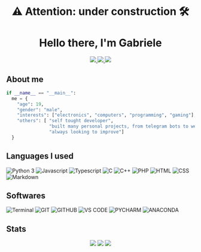 <h1 align="center"> ⚠ Attention: under construction 🛠</h1>
<h1 align="center">Hello there, I'm <bold>Gabriele</bold></h1>
<div align="center">
  <a href="https://t.me/ai_laic_ti" target="_blank">
    <img src="https://img.shields.io/badge/-Telegram-blue?style=for-the-badge&logo=telegram&logoColor=white">
  </a>
  <a href="#" target="_blank">
    <img src="https://img.shields.io/badge/-Whatsapp-darklime?style=for-the-badge&logo=whatsapp&logoColor=white">
  </a>
  <a href="https://twitter.com/gmercolino2003" target="_blank">
    <img src="https://img.shields.io/badge/-twitter-1d9bf0?style=for-the-badge&logo=twitter&logoColor=white">
  </a>
</div>

## About me
```python
if __name__ == "__main__":
  me = {
    "age": 19,
    "gender": "male",
    "interests": ["electronics", "computers", "programming", "gaming"],
    "others": [ "self tought developer", 
                "built many personal projects, from telegram bots to web applications", 
                "always looking to improve"]
  }
```

## Languages I used
<!--
![<Lang>](https://img.shields.io/badge/-<lang-name>-<right-color>?style=for-the-badge&logo=<lang-name>&logoColor=<logo-color>)
-->
![Python 3](https://img.shields.io/badge/-Python%203-blue?style=for-the-badge&logo=python&logoColor=white)
![Javascript](https://img.shields.io/badge/-Javascript-yellow?style=for-the-badge&logo=javascript&logoColor=black)
![Typescript](https://img.shields.io/badge/-Typescript-blue?style=for-the-badge&logo=typescript&logoColor=white)
![C](https://img.shields.io/badge/C%20-%232370ED.svg?style=for-the-badge&logo=c&logoColor=white)
![C++](https://img.shields.io/badge/C++%20-%2300599C.svg?style=for-the-badge&logo=c%2B%2B&logoColor=white)
![PHP](https://img.shields.io/badge/-PHP-purple?style=for-the-badge&logo=php&logoColor=white)
![HTML](https://img.shields.io/badge/-HTML-red?style=for-the-badge&logo=html5&logoColor=white)
![CSS](https://img.shields.io/badge/-CSS-blue?style=for-the-badge&logo=css3&logoColor=white)
![Markdown](https://img.shields.io/badge/markdown-%23000000.svg?style=for-the-badge&logo=markdown&logoColor=white) 


## Softwares
<!--
![<Name>](https://img.shields.io/badge/-<tool-name>-<right-color>?style=for-the-badge&logo=<tool-name>&logoColor=<logo-color>)
-->
![Terminal](https://img.shields.io/badge/Terminal-%23054020?style=for-the-badge&logo=gnu-bash&logoColor=white)
![GIT](https://img.shields.io/badge/-GIT-red?style=for-the-badge&logo=git&logoColor=white)
![GITHUB](https://img.shields.io/badge/-GITHUB-black?style=for-the-badge&logo=github&logoColor=white)
![VS CODE](https://img.shields.io/badge/-VS%20CODE-blue?style=for-the-badge&logo=Visual%20Studio%20Code&logoColor=white)
![PYCHARM](https://img.shields.io/badge/-Pycharm-darkgreen?style=for-the-badge&logo=pycharm&logoColor=white)
![ANACONDA](https://img.shields.io/badge/-ANACONDA-green?style=for-the-badge&logo=anaconda&logoColor=white)

## Stats
<div align="center">
  <picture >
    <source 
      srcset="https://github-readme-stats.vercel.app/api?username=gabrielemercolino&show_icons=true&theme=transparent"
      media="(prefers-color-scheme: dark)"
    />
    <source
      srcset="https://github-readme-stats.vercel.app/api?username=gabrielemercolino&show_icons=true"
      media="(prefers-color-scheme: light), (prefers-color-scheme: no-preference)"
    />
    <img src="https://github-readme-stats.vercel.app/api?username=gabrielemercolino&show_icons=true" />
  </picture>
  
  <picture>
    <source
      srcset="https://github-readme-stats.vercel.app/api/top-langs/?username=gabrielemercolino&langs_count=3&theme=transparent"
      media="(prefers-color-scheme: dark)"
    />
    <source
      srcset="https://github-readme-stats.vercel.app/api/top-langs/?username=gabrielemercolino&langs_count=3"
      media="(prefers-color-scheme: light), (prefers-color-scheme: no-preference)"
    />
    <img src="https://github-readme-stats.vercel.app/api/top-langs/?username=gabrielemercolino&langs_count=3" />
  </picture>
  
  <picture>
    <source
      srcset="https://github-readme-stats.vercel.app/api/wakatime?username=gabrielemercolino&theme=transparent"
      media="(prefers-color-scheme: dark)"
    />
    <source
      srcset="https://github-readme-stats.vercel.app/api/wakatime?username=gabrielemercolino"
      media="(prefers-color-scheme: light), (prefers-color-scheme: no-preference)"
    />
    <img src="https://github-readme-stats.vercel.app/api/wakatimeusername=gabrielemercolino" />
  </picture>
</div>
